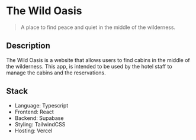 # The Wild Oasis

> A place to find peace and quiet in the middle of the wilderness.

## Description

The Wild Oasis is a website that allows users to find cabins in the middle of the wilderness. This app, is intended to be used by the hotel staff to manage the cabins and the reservations.

## Stack

-   Language: Typescript
-   Frontend: React
-   Backend: Supabase
-   Styling: TailwindCSS
-   Hosting: Vercel
